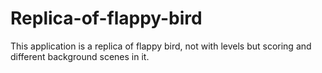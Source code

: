 # Replica-of-flappy-bird
This application is a replica of flappy bird, not with levels but scoring and different background scenes in it.

